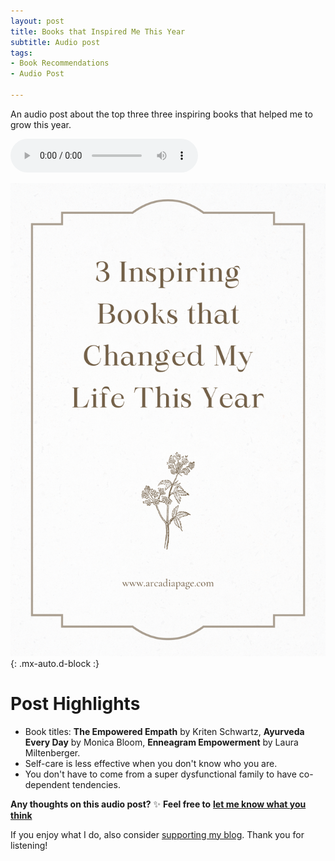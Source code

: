 ```yaml
---
layout: post
title: Books that Inspired Me This Year
subtitle: Audio post
tags:
- Book Recommendations
- Audio Post

---
```

An audio post about the top three three inspiring books that helped me to grow this year.

<audio controls>
<source src="[three-books-that-inspired-me-this-year-audio-post.ogg](/uploads/three-books-that-inspired-me-this-year-audio-post.ogg "three-books-that-inspired-me-this-year-audio-post.ogg")">
Your browser does not support the audio element.
</audio>

![](/uploads/three-inspiring-books-that-changed-my-life-this-year.png){: .mx-auto.d-block :}

# Post Highlights

* Book titles: **The Empowered Empath** by Kriten Schwartz, **Ayurveda Every Day** by Monica Bloom, **Enneagram Empowerment** by Laura Miltenberger.
* Self-care is less effective when you don't know who you are.
* You don't have to come from a super dysfunctional family to have co-dependent tendencies.

**Any thoughts on this audio post?** ✨ **Feel free to** [**let me know what you think**](https://arcadiapage.com/aboutme/)

If you enjoy what I do, also consider [supporting my blog](https://www.buymeacoffee.com/arcadiapage). Thank you for listening!